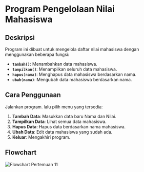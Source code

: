 # Program Pengelolaan Nilai Mahasiswa

## Deskripsi
Program ini dibuat untuk mengelola daftar nilai mahasiswa dengan menggunakan beberapa fungsi:  
- **`tambah()`**: Menambahkan data mahasiswa.  
- **`tampilkan()`**: Menampilkan seluruh data mahasiswa.  
- **`hapus(nama)`**: Menghapus data mahasiswa berdasarkan nama.  
- **`ubah(nama)`**: Mengubah data mahasiswa berdasarkan nama.  

## Cara Penggunaan
Jalankan program. lalu pilih menu yang tersedia:
   1. **Tambah Data**: Masukkan data baru Nama dan Nilai.
   2. **Tampilkan Data**: Lihat semua data mahasiswa.
   3. **Hapus Data**: Hapus data berdasarkan nama mahasiswa.
   4. **Ubah Data**: Edit data mahasiswa yang sudah ada.
   5. **Keluar**: Mengakhiri program.

## Flowchart
![Flowchart Pertemuan 11](https://github.com/user-attachments/assets/b14ac638-d52c-462a-a287-60b01c2b9ce3)
